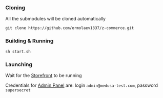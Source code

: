### Cloning

All the submodules will be cloned automatically

```shell
git clone https://github.com/ermolaev1337/z-commerce.git
```

### Building & Running

```shell
sh start.sh
```

### Launching

Wait for the [Storefront](http://localhost/) to be running

Credentials for [Admin Panel](http://localhost:9000/app) are: login ```admin@medusa-test.com```, password ```supersecret``` 



